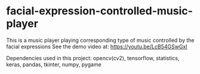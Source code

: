 # facial-expression-controlled-music-player
This is a music player playing corresponding type of music controlled by the facial expressions
See the demo video at: https://youtu.be/LcB54GSwGxI

Dependencies used in this project:
opencv(cv2), tensorflow, statistics, keras, pandas, tkinter, numpy, pygame

